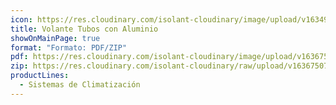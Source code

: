 ```yaml
---
icon: https://res.cloudinary.com/isolant-cloudinary/image/upload/v1634905858/website-2021/downloads/file.svg
title: Volante Tubos con Aluminio
showOnMainPage: true
format: "Formato: PDF/ZIP"
pdf: https://res.cloudinary.com/isolant-cloudinary/image/upload/v1636750786/website-2021/downloads/volante_tubos.ai
zip: https://res.cloudinary.com/isolant-cloudinary/raw/upload/v1636750786/website-2021/downloads/volante_tubos.zip
productLines:
  - Sistemas de Climatización
---
```

